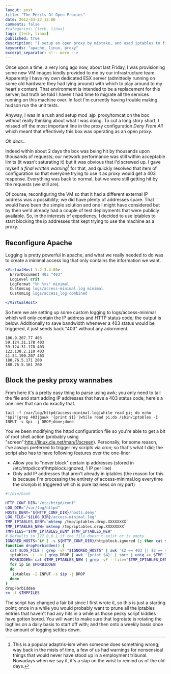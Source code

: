```yaml
---
layout: post
title: "The Perils Of Open Proxies"
date: 2012-03-23 12:00
comments: false
#categories: [tech, linux]
tags: [tech, linux]
published: true
description: "I setup an open proxy by mistake, and used iptables to filter out rogue connections"
keywords: "apache, linux, proxy"
excerpt_separator: <!-- more -->
---
```


Once upon a time, a very long ago now, about last Friday, I was provisioning some new VM images kindly provided to me by our infrastructure team. Apparently I have my own dedicated ESX server (admittedly running on some old hardware they had lying around) with which to play around to my heart's content. That environment is intended to be a replacement for this server; but truth be told I haven't had time to migrate all the services running on this machine over. In fact I'm currently having trouble making hudson run the unit tests.

Anyway, I was in a rush and setup mod_ajp_proxy/tomcat on the box without really thinking about what I was doing. To cut a long story short, I missed off the most important line in the proxy configuration _Deny From All_ which meant that effectively this box was operating as an open proxy.

_Oh dear..._

<!-- more -->

Indeed within about 2 days the box was being hit by thousands upon thousands of requests; our network performance was still within acceptable limits (it wasn't saturating it) but it was obvious that I'd screwed up. I gave myself a _final written warning_[^1] for that, and quickly resolved that item of configuration so that everyone trying to use it as proxy would get a 403 response. Everything was back to normal, but we were still getting hit by the requests (we still are).

Of course, reconfiguring the VM so that it had a different external IP address was a possibility; we did have plenty of addresses spare. That would have been the simple solution and one I might have considered but by then we'd already had a couple of test deployments that were publicly available. So, in the interests of expediency, I decided to use iptables to start blocking the ip addresses that kept trying to use the machine as a proxy.

## Reconfigure Apache

Logging is pretty powerful in apache, and what we really needed to do was to create a minimal access log that only contains the information we want.


```apache
<VirtualHost 1.2.3.4:80>
  ErrorDocument 403 "403"
  LogLevel crit
  LogFormat "%h %>s" minimal
  CustomLog logs/access-minimal.log minimal
  CustomLog logs/access_log combined

</VirtualHost>
```

So here we are setting up some custom logging to logs/access-minimal which will only contain the IP address and HTTP status code; the output is below. Additionally to save bandwidth whenever a 403 status would be triggered, it just sends back "403" without any adornment.

```text
106.9.207.77 403
59.124.31.178 403
59.124.31.178 403
122.138.2.110 403
41.34.190.207 403
180.76.5.171 200
180.76.5.161 200
```

## Block the pesky proxy wannabes

From here it's a pretty easy thing to parse using awk; you only need to tail the file and start adding IP addresses that have a 403 status code; here's a one liner that can do exactly that.

```console
tail -f /var/log/httpd/access-minimal.log|while read pi; do echo "$pi"|grep 403|gawk '{print $1}'|while read pi;do /sbin/iptables -I INPUT -s $pi -j DROP;done;done
```

You've been modifying the httpd configuration file so you're able to get a bit of root shell action (probably using "screen":http://linux.die.net/man/1/screen). Personally, for some reason, I've always preferred to trigger my scripts via cron; so that's what I did; the script also has to have following features over the one-liner

* Allow you to "never block" certain ip addresses (stored in /etc/httpd/conf/httpblock.ignored, 1 IP per line)
* Only add IP addresses that aren't already in iptables (the reason for this is because I'm processing the entirety of access-minimal.log everytime the cronjob is triggered which is pure laziness on my part)

```bash
#!/bin/bash

HTTP_CONF_DIR="/etc/httpd/conf"
LOG_DIR="/var/log/httpd"
HOSTS_DENY="${HTTP_CONF_DIR}/hosts.deny"
LOG_FILE="${LOG_DIR}/access-minimal.log"
TMP_IPTABLES_DENY=`mktemp /tmp/iptables.drop.XXXXXXXX`
TMP_IPTABLES_NEW=`mktemp /tmp/iptables.drop.XXXXXXXX`
TMPFILES="$TMP_IPTABLES_DENY $TMP_IPTABLES_NEW"
# Defaults to 127.0.0.1 if the file doesn't exist or is empty.
IGNORED_HOSTS=`if [ -s ${HTTP_CONF_DIR}/httpblock.ignored ]; then cat ${HTTP_CONF_DIR}/httpblock.ignored; else echo 127.0.0.1; fi`
function dropForbidden() {
  cat $LOG_FILE | grep -vF "$IGNORED_HOSTS" | awk '$2 == 403 || $2 == 400 { print $1 }' | sort | uniq >> $TMP_IPTABLES_NEW
  iptables -L -n | grep DROP | awk '{print $4}' | sort | uniq >> $TMP_IPTABLES_DENY
  FORBIDDEN=`cat $TMP_IPTABLES_NEW | grep -vF --file="$TMP_IPTABLES_DENY"`
  for ip in $FORBIDDEN
  do
   iptables -I INPUT -s $ip -j DROP
  done
}
dropForbidden
rm -f $TMPFILES
```

The script has changed a fair bit since I first wrote it, so this is just a starting point; once in a while you would probably want to prune all the iptables entries that haven't had any hits in a while as those pesky script kiddies have gotten bored. You will want to make sure that logrotate is rotating the logfiles on a daily basis to start off with; and then onto a weekly basis once the amount of logging settles down.


[^1]: This is a popular adaptris-ism when someone does something wrong; way back in the mists of time, a few of us had warnings for nonsensical things that would never have stood up in a employment tribunal. Nowadays when we say it, it's a slap on the wrist to remind us of the old days.
